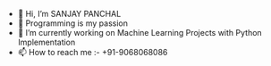 - 👋 Hi, I’m SANJAY PANCHAL
- 👀 Programming is my passion
- 🌱 I’m currently working on Machine Learning Projects with Python Implementation
- 📫 How to reach me  :- +91-9068068086

  

<!---
SANJAY9068068086/SANJAY9068068086 is a ✨ special ✨ repository because its `README.md` (this file) appears on your GitHub profile.
You can click the Preview link to take a look at your changes.
--->

